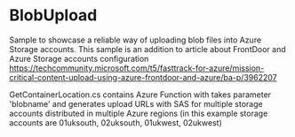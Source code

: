 # BlobUpload
Sample to showcase a reliable way of uploading blob files into Azure Storage accounts.
This sample is an addition to article about FrontDoor and Azure Storage accounts configuration https://techcommunity.microsoft.com/t5/fasttrack-for-azure/mission-critical-content-upload-using-azure-frontdoor-and-azure/ba-p/3962207 

GetContainerLocation.cs contains Azure Function with takes parameter 'blobname' and generates upload URLs with SAS for multiple storage accounts distributed in multiple Azure regions (in this example storage accounts are 01uksouth, 02uksouth, 01ukwest, 02ukwest) 
